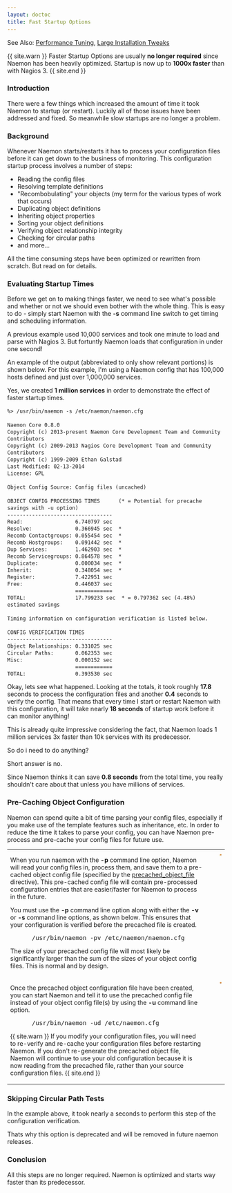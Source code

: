 ```yaml
---
layout: doctoc
title: Fast Startup Options
---
```


<span class="glyphicon glyphicon-arrow-right"></span> See Also: <a href="tuning.html">Performance Tuning</a>, <a href="largeinstalltweaks.html">Large Installation Tweaks</a>


{{ site.warn }}
Faster Startup Options are usually <b>no longer required</b> since Naemon has been heavily optimized. Startup is now up to <b>1000x faster</b> than with Nagios 3.
{{ site.end }}


### Introduction

There were a few things which increased the amount of time it took Naemon to startup (or restart).
Luckily all of those issues have been addressed and fixed. So meanwhile slow startups are no
longer a problem.


### Background

Whenever Naemon starts/restarts it has to process your configuration files before it can get down to the business of monitoring.
This configuration startup process involves a number of steps:

 - Reading the config files
 - Resolving template definitions
 - "Recombobulating" your objects (my term for the various types of work that occurs)
 - Duplicating object definitions
 - Inheriting object properties
 - Sorting your object definitions
 - Verifying object relationship integrity
 - Checking for circular paths
 - and more...

All the time consuming steps have been optimized or rewritten from scratch. But read
on for details.



### Evaluating Startup Times

Before we get on to making things faster, we need to see what's possible and whether
or not we should even bother with the whole thing.
This is easy to do - simply start Naemon with the <b>-s</b> command line switch
to get timing and scheduling information.

A previous example used 10,000 services and took one minute to load and parse
with Nagios 3.
But fortuntly Naemon loads that configuration in under one second!

An example of the output (abbreviated to only show relevant portions) is shown below.
For this example, I'm using a Naemon config that has 100,000 hosts defined and
just over 1,000,000 services.

Yes, we created <b>1 million services</b> in order to demonstrate the effect of
faster startup times.

```
%> /usr/bin/naemon -s /etc/naemon/naemon.cfg

Naemon Core 0.8.0
Copyright (c) 2013-present Naemon Core Development Team and Community Contributors
Copyright (c) 2009-2013 Nagios Core Development Team and Community Contributors
Copyright (c) 1999-2009 Ethan Galstad
Last Modified: 02-13-2014
License: GPL

Object Config Source: Config files (uncached)

OBJECT CONFIG PROCESSING TIMES      (* = Potential for precache savings with -u option)
----------------------------------
Read:                 6.740797 sec
Resolve:              0.366945 sec  *
Recomb Contactgroups: 0.055454 sec  *
Recomb Hostgroups:    0.091442 sec  *
Dup Services:         1.462903 sec  *
Recomb Servicegroups: 0.864578 sec  *
Duplicate:            0.000034 sec  *
Inherit:              0.348054 sec  *
Register:             7.422951 sec
Free:                 0.446037 sec
                      ============
TOTAL:                17.799233 sec  * = 0.797362 sec (4.48%) estimated savings

Timing information on configuration verification is listed below.

CONFIG VERIFICATION TIMES
----------------------------------
Object Relationships: 0.331025 sec
Circular Paths:       0.062353 sec
Misc:                 0.000152 sec
                      ============
TOTAL:                0.393530 sec
```

Okay, lets see what happened.
Looking at the totals, it took roughly <b>17.8</b> seconds to process the configuration files and
another <b>0.4</b> seconds to verify the config.
That means that every time I start or restart Naemon with this configuration, it will
take nearly <b>18 seconds</b> of startup work before it can monitor anything!

This is already quite impressive considering the fact, that Naemon loads
1 million services 3x faster than 10k services with its predecessor.


So do i need to do anything?

Short answer is no.

Since Naemon thinks it can save <b>0.8 seconds</b> from the total time, you
really shouldn't care about that unless you have millions of services.



### Pre-Caching Object Configuration

Naemon can spend quite a bit of time parsing your config files, especially if you
make use of the template features such as inheritance, etc.
In order to reduce the time it takes to parse your config, you can
have Naemon pre-process and pre-cache your config files for future use.

<table border="0">
  <tr>
    <td valign="top">
      <p>
        When you run naemon with the <b>-p</b> command line option, Naemon will read your
        config files in, process them, and save them to a pre-cached object config
        file (specified by the <a href="configmain.html#precached_object_file">precached_object_file</a> directive).
        This pre-cached config file will contain pre-processed configuration entries that are easier/faster for Naemon to process in the future.
      </p>
      <p>
        You must use the <b>-p</b> command line option along with either the <b>-v</b> or <b>-s</b> command
        line options, as shown below.
        This ensures that your configuration is verified before the precached file is created.
      </p>
      <pre style="padding: 0 0 0 50px;">/usr/bin/naemon -pv /etc/naemon/naemon.cfg</pre>
      <p>
        The size of your precached config file will most likely be significantly larger than the sum of the sizes of your object config files.
        This is normal and by design.
      </p>
    </td>
    <td valign="top">
      <div style="float: right; clear: right; padding: 0 0 25px 25px;">
        <img src="images/fast-startup1.png" alt="Pre-Caching Object Config Files" title="Pre-Caching Object Config Files" border="0">
      </div>
    </td>
  </tr>
  <tr>
    <td valign="top">
      <p>
        Once the precached object configuration file have been created, you can start
        Naemon and tell it to use the precached config file instead of your object config
        file(s) by using the <b>-u</b> command line option.
      </p>
      <pre style="padding: 0 0 0 50px;">/usr/bin/naemon -ud /etc/naemon.cfg</pre>
      <p>
        {{ site.warn }}
        If you modify your configuration files, you will
        need to re-verify and re-cache your configuration files before restarting Naemon.
        If you don't re-generate the precached object file, Naemon will continue to use your old configuration
        because it is now reading from the precached file, rather than your source configuration files.
        {{ site.end }}
      </p>
    </td>
    <td valign="top">
      <div style="float: right; padding: 0 0 0 25px;">
        <img src="images/fast-startup2.png" alt="Pre-Caching Object Config Files" title="Pre-Caching Object Config Files" border="0">
      </div>
    </td>
  </tr>
</table>



### Skipping Circular Path Tests

In the example above, it took nearly a seconds to perform this step of the configuration verification.

Thats why this option is deprecated and will be removed in future naemon releases.



### Conclusion

All this steps are no longer required. Naemon is optimized and starts way faster than its predecessor.
